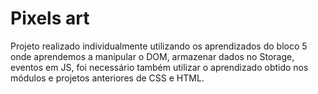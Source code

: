 # Pixels art

Projeto realizado individualmente utilizando os aprendizados do bloco 5 onde aprendemos a manipular o DOM, armazenar dados no Storage, eventos em JS, foi necessário também utilizar o aprendizado obtido nos módulos e projetos anteriores de CSS e HTML.

## 

![]()

